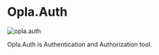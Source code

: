 # Opla.Auth
![opla.auth](https://github.com/opla-auth/.github/edit/main/profile/Opla.Auth.png)

Opla.Auth is Authentication and Authorization tool.

